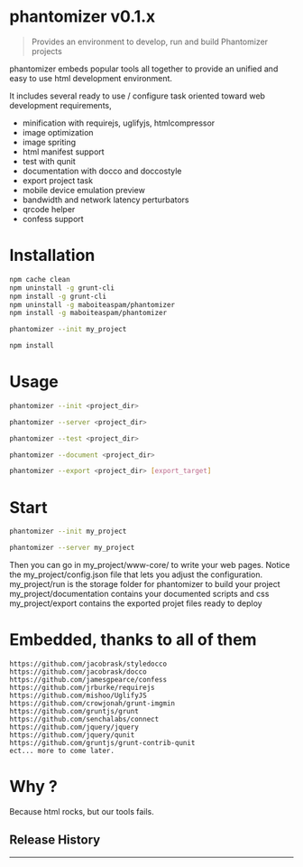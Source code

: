 # phantomizer v0.1.x

> Provides an environment to develop, run and build Phantomizer projects

phantomizer embeds popular tools all together
to provide an unified and easy to use html development environment.

It includes several ready to use / configure task oriented toward web development requirements,
- minification with requirejs, uglifyjs, htmlcompressor
- image optimization
- image spriting
- html manifest support
- test with qunit
- documentation with docco and doccostyle
- export project task
- mobile device emulation preview
- bandwidth and network latency perturbators
- qrcode helper
- confess support

# Installation
```bash
npm cache clean
npm uninstall -g grunt-cli
npm install -g grunt-cli
npm uninstall -g maboiteaspam/phantomizer
npm install -g maboiteaspam/phantomizer

phantomizer --init my_project

npm install
```

# Usage
```bash
phantomizer --init <project_dir>

phantomizer --server <project_dir>

phantomizer --test <project_dir>

phantomizer --document <project_dir>

phantomizer --export <project_dir> [export_target]
```

# Start
```bash
phantomizer --init my_project

phantomizer --server my_project
```
Then you can go in my_project/www-core/ to write your web pages.
Notice the my_project/config.json file that lets you adjust the configuration.
my_project/run is the storage folder for phantomizer to build your project
my_project/documentation contains your documented scripts and css
my_project/export contains the exported projet files ready to deploy


# Embedded, thanks to all of them

    https://github.com/jacobrask/styledocco
    https://github.com/jacobrask/docco
    https://github.com/jamesgpearce/confess
    https://github.com/jrburke/requirejs
    https://github.com/mishoo/UglifyJS
    https://github.com/crowjonah/grunt-imgmin
    https://github.com/gruntjs/grunt
    https://github.com/senchalabs/connect
    https://github.com/jquery/jquery
    https://github.com/jquery/qunit
    https://github.com/gruntjs/grunt-contrib-qunit
    ect... more to come later.

# Why ?

Because html rocks, but our tools fails.

## Release History


---

